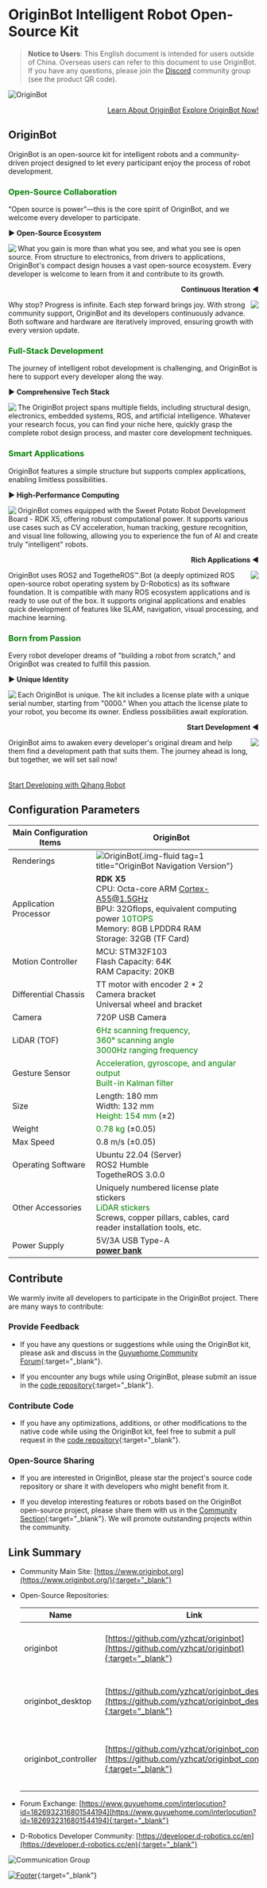 # **OriginBot Intelligent Robot Open-Source Kit**

> **Notice to Users**: This English document is intended for users outside of China. Overseas users can refer to this document to use OriginBot. If you have any questions, please join the [Discord](https://discord.gg/nd5aqYNp) community group (see the product QR code).

![OriginBot](../assets/img/originbot_pro.png)

<div style="text-align: right;">
  <a href="#originbot_1" class="md-button">Learn About OriginBot</a>
  <a href="./guide/quick_guide/" class="md-button md-button--primary">Explore OriginBot Now!</a>
</div>

## **OriginBot**

OriginBot is an open-source kit for intelligent robots and a community-driven project designed to let every participant enjoy the process of robot development.

### <font color='green'>**Open-Source Collaboration**</font>

"Open source is power"—this is the core spirit of OriginBot, and we welcome every developer to participate.

**▶ Open-Source Ecosystem**

<div style="display: inline-block">
<img src="../assets/img/originbot_explode.jpg" style="max-width:256px;" align="left">
What you gain is more than what you see, and what you see is open source. From structure to electronics, from drivers to applications, OriginBot's compact design houses a vast open-source ecosystem. Every developer is welcome to learn from it and contribute to its growth.
</div>

**<p align="right">Continuous Iteration ◀</p>**

<div style="display: inline-block">
<img src="../assets/img/agile.jpg" style="max-width:256px;" align="right">
Why stop? Progress is infinite. Each step forward brings joy. With strong community support, OriginBot and its developers continuously advance. Both software and hardware are iteratively improved, ensuring growth with every version update.
</div>

### <font color='green'>**Full-Stack Development**</font>

The journey of intelligent robot development is challenging, and OriginBot is here to support every developer along the way.

**▶ Comprehensive Tech Stack**

<div style="display: inline-block">
<img src="../assets/img/capabilities.png" style="max-width:256px;" align="left">
The OriginBot project spans multiple fields, including structural design, electronics, embedded systems, ROS, and artificial intelligence. Whatever your research focus, you can find your niche here, quickly grasp the complete robot design process, and master core development techniques.
</div>

### <font color='green'>**Smart Applications**</font>

OriginBot features a simple structure but supports complex applications, enabling limitless possibilities.

**▶ High-Performance Computing**

<div style="display: inline-block">
<img src="../assets/img/material_list/rdkx5.jpg" style="max-width:256px;" align="left">
OriginBot comes equipped with the Sweet Potato Robot Development Board - RDK X5, offering robust computational power. It supports various use cases such as CV acceleration, human tracking, gesture recognition, and visual line following, allowing you to experience the fun of AI and create truly "intelligent" robots.
</div>

**<p align="right">Rich Applications ◀</p>**

<div style="display: inline-block">
<img src="../assets/img/image-20220922173203208.png" style="max-width:256px;" align="right">
OriginBot uses ROS2 and TogetheROS™.Bot (a deeply optimized ROS open-source robot operating system by D-Robotics) as its software foundation. It is compatible with many ROS ecosystem applications and is ready to use out of the box. It supports original applications and enables quick development of features like SLAM, navigation, visual processing, and machine learning.
</div>

### <font color='green'>**Born from Passion**</font>

Every robot developer dreams of "building a robot from scratch," and OriginBot was created to fulfill this passion.

**▶ Unique Identity**

<div style="display: inline-block">
<img src="../assets/img/20220906134853.jpg" style="max-width:256px;" align="left">
Each OriginBot is unique. The kit includes a license plate with a unique serial number, starting from "0000." When you attach the license plate to your robot, you become its owner. Endless possibilities await exploration.
</div>

**<p align="right">Start Development ◀</p>**

<div style="display: inline-block">
<img src="../assets/img/hello_robot.jpg" style="max-width:256px;" align="right">
OriginBot aims to awaken every developer's original dream and help them find a development path that suits them. The journey ahead is long, but together, we will set sail now!
</br>
</br>
</br>
<a href="guide/quick_guide/" class="md-button">Start Developing with Qihang Robot</a>
</div>

## **Configuration Parameters**

| Main Configuration Items | OriginBot                                      |                                                                                                                                      |
| ------------------------- | ----------------------------------------------------------------------------------------------------------------------------------------- |:----------------------------------------------------------------------------------------------------------------------------------------- |
| Renderings               | ![OriginBot](../assets/img/quick_guide/originbot_x5_nav.jpg){.img-fluid tag=1 title="OriginBot Navigation Version"}                                        |                                        |
| Application Processor    | **RDK X5**<br />CPU: Octa-core ARM Cortex-A55@1.5GHz<br />BPU: 32Gflops, equivalent computing power <font color='green'>10TOPS</font><br />Memory: 8GB LPDDR4 RAM<br />Storage: 32GB (TF Card) | 
| Motion Controller        | MCU: STM32F103<br />Flash Capacity: 64K<br />RAM Capacity: 20KB<br />                                                                                                                                  |
| Differential Chassis     | TT motor with encoder 2 * 2<br />Camera bracket<br />Universal wheel and bracket                                                                                                       | 
| Camera                   | 720P USB Camera                                                                                                                             | 
| LiDAR (TOF)              | <font color='green'>6Hz scanning frequency,<br />360° scanning angle<br />3000Hz ranging frequency</font>                                                                         | 
| Gesture Sensor           | <font color='green'>Acceleration, gyroscope, and angular output<br />Built-in Kalman filter</font>                                                                                   |
| Size                     | Length: 180 mm<br />Width: 132 mm<br /><font color='green'>Height: 154 mm</font> (±2)                                                                       | 
| Weight                   | <font color='green'>0.78 kg</font> (±0.05)                                                                                                 | 
| Max Speed                | 0.8 m/s (±0.05)                                                                                                                            | 
| Operating Software       | Ubuntu 22.04 (Server)<br />ROS2 Humble<br />TogetheROS 3.0.0                                                                                | 
| Other Accessories        | Uniquely numbered license plate stickers<br /><font color='green'>LiDAR stickers</font><br />Screws, copper pillars, cables, card reader installation tools, etc.                                                                    |
| Power Supply              | 5V/3A USB Type-A <br/>[**power bank**](../material/open_source_link.md#power-bank)                                                                                                                            |

## **Contribute**

We warmly invite all developers to participate in the OriginBot project. There are many ways to contribute:

### **Provide Feedback**

- If you have any questions or suggestions while using the OriginBot kit, please ask and discuss in the [Guyuehome Community Forum](https://www.guyuehome.com/interlocution?id=1826932316801544194){:target="_blank"}.

- If you encounter any bugs while using OriginBot, please submit an issue in the [code repository](https://github.com/yzhcat/originbot){:target="_blank"}.

### **Contribute Code**

- If you have any optimizations, additions, or other modifications to the native code while using the OriginBot kit, feel free to submit a pull request in the [code repository](https://github.com/yzhcat/originbot){:target="_blank"}.

### **Open-Source Sharing**

- If you are interested in OriginBot, please star the project's source code repository or share it with developers who might benefit from it.

- If you develop interesting features or robots based on the OriginBot open-source project, please share them with us in the [Community Section](https://www.guyuehome.com/interlocution?id=1826932316801544194){:target="_blank"}. We will promote outstanding projects within the community.

## **Link Summary**

- Community Main Site: [https://www.originbot.org](https://www.originbot.org/){:target="_blank"}

- Open-Source Repositories:
  
  | Name                   | Link                                                                                                                     | Description                |
  | ---------------------- | ---------------------------------------------------------------------------------------------------------------------- | -------------------------- |
  | originbot             | [https://github.com/yzhcat/originbot](https://github.com/yzhcat/originbot){:target="_blank"}                       | Repository for OriginBot's functional package |
  | originbot_desktop     | [https://github.com/yzhcat/originbot_desktop](https://github.com/yzhcat/originbot_desktop){:target="_blank"}       | Repository for OriginBot's desktop application |
  | originbot_controller  | [https://github.com/yzhcat/originbot_controller](https://github.com/yzhcat/originbot_controller){:target="_blank"} | Repository for OriginBot's controller source code |

- Forum Exchange: [https://www.guyuehome.com/interlocution?id=1826932316801544194](https://www.guyuehome.com/interlocution?id=1826932316801544194){:target="_blank"}

- D-Robotics Developer Community: [https://developer.d-robotics.cc/en](https://developer.d-robotics.cc/en){:target="_blank"}

![Communication Group](../assets/img/group_discord.png)

[![Footer](../assets/img/footer.png)](https://www.guyuehome.com/){:target="_blank"}
